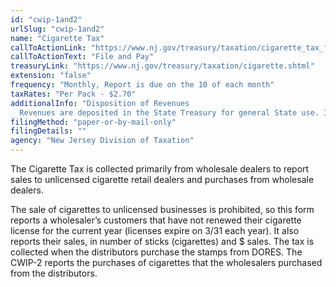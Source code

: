 ```yaml
---
id: "cwip-1and2"
urlSlug: "cwip-1and2"
name: "Cigarette Tax"
callToActionLink: "https://www.nj.gov/treasury/taxation/cigarette_tax_form.shtml"
callToActionText: "File and Pay"
treasuryLink: "https://www.nj.gov/treasury/taxation/cigarette.shtml"
extension: "false"
frequency: "Monthly, Report is due on the 10 of each month"
taxRates: "Per Pack - $2.70"
additionalInfo: "Disposition of Revenues
  Revenues are deposited in the State Treasury for general State use. Initial collections of $391.5 million are deposited in the Health Care Subsidy Fund."
filingMethod: "paper-or-by-mail-only"
filingDetails: ""
agency: "New Jersey Division of Taxation"
---
```


The Cigarette Tax is collected primarily from wholesale dealers to report sales to unlicensed cigarette retail dealers and purchases from wholesale dealers.

The sale of cigarettes to unlicensed businesses is prohibited, so this form reports a wholesaler’s customers that have not renewed their cigarette license for the current year (licenses expire on 3/31 each year). It also reports their sales, in number of sticks (cigarettes) and $ sales. The tax is collected when the distributors purchase the stamps from DORES. The CWIP-2 reports the purchases of cigarettes that the wholesalers purchased from the distributors.
